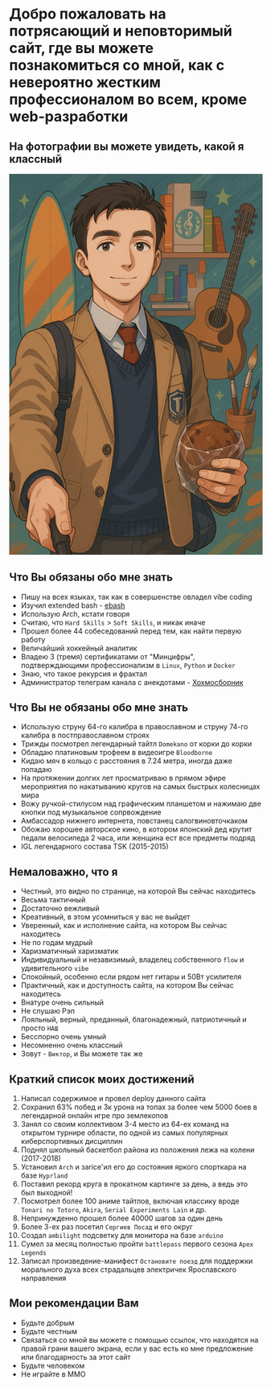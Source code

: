 # Добро пожаловать на потрясающий и неповторимый сайт, где вы можете познакомиться со мной, как с невероятно жестким профессионалом во всем, кроме web-разработки

## На фотографии вы можете увидеть, какой я классный

![alt text](image.png)

## Что Вы обязаны обо мне знать

   - Пишу на всех языках, так как в совершенстве овладел vibe coding
   - Изучил extended bash - [ebash](https://elibs.github.io/ebash/index.html "Ознакомиться с данным инструментом")
   - Использую Arch, кстати говоря
   - Считаю, что `Hard Skills` > `Soft Skills`, и никак иначе
   - Прошел более 44 собеседований перед тем, как найти первую работу
   - Величайший хоккейный аналитик
   - Владею 3 (тремя) сертификатами от "Минцифры", подтверждающими профессионализм в `Linux`, `Python` и `Docker`
   - Знаю, что такое рекурсия и фрактал
   - Администратор телеграм канала с анекдотами - [Хохмосборник](https://t.me/hohmosbornick "Ознакомиться с данным ресурсом")

## Что Вы не обязаны обо мне знать

   - Использую струну 64-го калибра в православном и струну 74-го калибра в постправославном строях
   - Трижды посмотрел легендарный тайтл `Domekano` от корки до корки
   - Обладаю платиновым трофеем в видеоигре `Bloodborne`
   - Кидаю мяч в кольцо с расстояния в 7.24 метра, иногда даже попадаю
   - На протяжении долгих лет просматриваю в прямом эфире мероприятия по накатыванию кругов на самых быстрых колесницах мира
   - Вожу ручкой-стилусом над графическим планшетом и нажимаю две кнопки под музыкальное сопрвождение
   - Амбассадор нижнего интернета, повстанец салогвиновточкаком
   - Обожаю хорошее авторское кино, в котором японский дед крутит педали велосипеда 2 часа, или женщина ест все предметы подряд
   - IGL легендарного состава TSK (2015-2015)

## Немаловажно, что я

   - Честный, это видно по странице, на которой Вы сейчас находитесь
   - Весьма тактичный
   - Достаточно вежливый
   - Креативный, в этом усомниться у вас не выйдет
   - Уверенный, как и исполнение сайта, на котором Вы сейчас находитесь
   - Не по годам мудрый
   - Харизматичный харизматик
   - Индивидуальный и незавизимый, владелец собственного `flow` и удивительного `vibe`
   - Спокойный, особенно если рядом нет гитары и 50Вт усилителя
   - Практичный, как и доступность сайта, на котором Вы сейчас находитесь
   - Внатуре очень сильный
   - Не слушаю Рэп
   - Лояльный, верный, преданный, благонадежный, патриотичный и просто `НАШ`
   - Бесспорно очень умный
   - Несомненно очень классный
   - Зовут - `Виктор`, и Вы можете так же

## Краткий список моих достижений

   1. Написал содержимое и провел deploy данного сайта
   2. Сохранил 63% побед и 3к урона на топах за более чем 5000 боев в легендарной онлайн игре про землекопов
   3. Занял со своим коллективом 3-4 место из 64-ех команд на открытом турнире области, по одной из самых популярных киберспортивных дисциплин
   4. Поднял школьный баскетбол района из положения лежа на колени (2017-2018)
   5. Установил `Arch` и заrice'ил его до состояния яркого спорткара на базе `Hyprland`
   6. Поставил рекорд круга в прокатном картинге за день, а ведь это был выходной!
   7. Посмотрел более 100 аниме тайтлов, включая классику вроде `Tonari no Totoro`, `Akira`, `Serial Experiments Lain` и др.
   8. Непринужденно прошел более 40000 шагов за один день
   9. Более 3-ех раз посетил `Сергиев Посад` и его округ
   10. Создал `ambilight` подсветку для монитора на базе `arduino` 
   11. Сумел за месяц полностью пройти `battlepass` первого сезона `Apex Legends`
   12. Записал произведение-манифест `Остановите поезд` для поддержки морального духа всех страдальцев электричек Ярославского направления

## Мои рекомендации Вам
   - Будьте добрым
   - Будьте честным
   - Связаться со мной вы можете с помощью ссылок, что находятся на правой грани вашего экрана, если у вас есть ко мне предложение или благодарность за этот сайт
   - Будьте человеком
   - Не играйте в ММО
